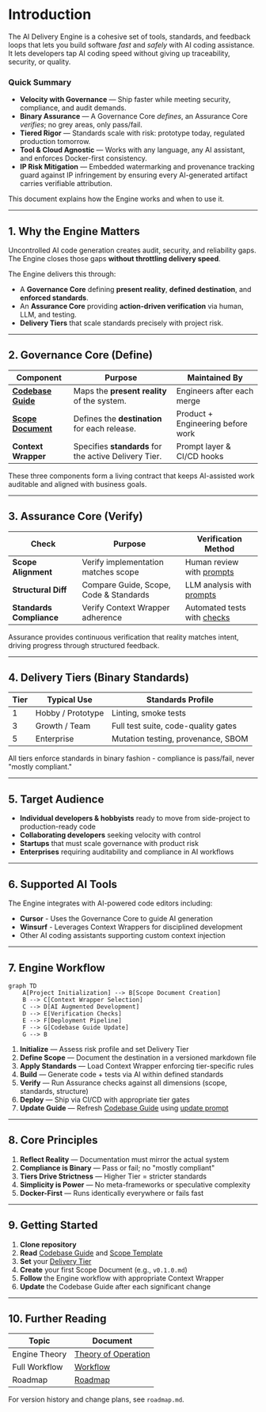# Introduction

The AI Delivery Engine is a cohesive set of tools, standards, and feedback loops that lets you build software *fast* and *safely* with AI coding assistance. It lets developers tap AI coding speed without giving up traceability, security, or quality.

### Quick Summary

- **Velocity with Governance** — Ship faster while meeting security, compliance, and audit demands.
- **Binary Assurance** — A Governance Core *defines*, an Assurance Core *verifies*; no grey areas, only pass/fail.
- **Tiered Rigor** — Standards scale with risk: prototype today, regulated production tomorrow.
- **Tool & Cloud Agnostic** — Works with any language, any AI assistant, and enforces Docker-first consistency.
- **IP Risk Mitigation** — Embedded watermarking and provenance tracking guard against IP infringement by ensuring every AI-generated artifact carries verifiable attribution.

This document explains how the Engine works and when to use it.

---

## 1. Why the Engine Matters

Uncontrolled AI code generation creates audit, security, and reliability gaps. The Engine closes those gaps **without throttling delivery speed**.

The Engine delivers this through:

* A **Governance Core** defining **present reality**, **defined destination**, and **enforced standards**.
* An **Assurance Core** providing **action-driven verification** via human, LLM, and testing.
* **Delivery Tiers** that scale standards precisely with project risk.

---

## 2. Governance Core (Define)

| Component | Purpose | Maintained By |
|-----------|---------|--------------|
| **[Codebase Guide](../core/codebase_guide.md)** | Maps the **present reality** of the system. | Engineers after each merge |
| **[Scope Document](../core/scope_doc_template.md)** | Defines the **destination** for each release. | Product + Engineering before work |
| **Context Wrapper** | Specifies **standards** for the active Delivery Tier. | Prompt layer & CI/CD hooks |

These three components form a living contract that keeps AI-assisted work auditable and aligned with business goals.

---

## 3. Assurance Core (Verify)

| Check | Purpose | Verification Method |
|-------|---------|---------------------|
| **Scope Alignment** | Verify implementation matches scope | Human review with [prompts](../prompts/compare_scope_to_codebase.md) |
| **Structural Diff** | Compare Guide, Scope, Code & Standards | LLM analysis with [prompts](../prompts/diff_codebase_guide_vs_reality.md) |
| **Standards Compliance** | Verify Context Wrapper adherence | Automated tests with [checks](../prompts/check_context_wrapper_compliance.md) |

Assurance provides continuous verification that reality matches intent, driving progress through structured feedback.

---

## 4. Delivery Tiers (Binary Standards)

| Tier | Typical Use | Standards Profile |
|------|-------------|-------------------|
| 1 | Hobby / Prototype | Linting, smoke tests |
| 3 | Growth / Team | Full test suite, code-quality gates |
| 5 | Enterprise | Mutation testing, provenance, SBOM |

All tiers enforce standards in binary fashion - compliance is pass/fail, never "mostly compliant."

---

## 5. Target Audience

* **Individual developers & hobbyists** ready to move from side-project to production-ready code
* **Collaborating developers** seeking velocity with control
* **Startups** that must scale governance with product risk
* **Enterprises** requiring auditability and compliance in AI workflows

---

## 6. Supported AI Tools

The Engine integrates with AI-powered code editors including:

* **Cursor** - Uses the Governance Core to guide AI generation
* **Winsurf** - Leverages Context Wrappers for disciplined development
* Other AI coding assistants supporting custom context injection

---

## 7. Engine Workflow

```mermaid
graph TD
    A[Project Initialization] --> B[Scope Document Creation]
    B --> C[Context Wrapper Selection]
    C --> D[AI Augmented Development]
    D --> E[Verification Checks]
    E --> F[Deployment Pipeline]
    F --> G[Codebase Guide Update]
    G --> B
```

1. **Initialize** — Assess risk profile and set Delivery Tier
2. **Define Scope** — Document the destination in a versioned markdown file
3. **Apply Standards** — Load Context Wrapper enforcing tier-specific rules
4. **Build** — Generate code + tests via AI within defined standards
5. **Verify** — Run Assurance checks against all dimensions (scope, standards, structure)
6. **Deploy** — Ship via CI/CD with appropriate tier gates
7. **Update Guide** — Refresh [Codebase Guide](../core/codebase_guide.md) using [update prompt](../prompts/update_codebase_guide.md)

---

## 8. Core Principles

1. **Reflect Reality** — Documentation must mirror the actual system
2. **Compliance is Binary** — Pass or fail; no "mostly compliant"
3. **Tiers Drive Strictness** — Higher Tier = stricter standards
4. **Simplicity is Power** — No meta-frameworks or speculative complexity
5. **Docker-First** — Runs identically everywhere or fails fast

---

## 9. Getting Started

1. **Clone repository**
2. **Read** [Codebase Guide](../core/codebase_guide.md) and [Scope Template](../core/scope_doc_template.md)
3. **Set** your [Delivery Tier](delivery_tiers.md)
4. **Create** your first Scope Document (e.g., `v0.1.0.md`)
5. **Follow** the Engine workflow with appropriate Context Wrapper
6. **Update** the Codebase Guide after each significant change

---

## 10. Further Reading

| Topic | Document |
|-------|----------|
| Engine Theory | [Theory of Operation](theory_of_operation.md) |
| Full Workflow | [Workflow](workflow.md) |
| Roadmap | [Roadmap](../roadmap.md) |

For version history and change plans, see `roadmap.md`.